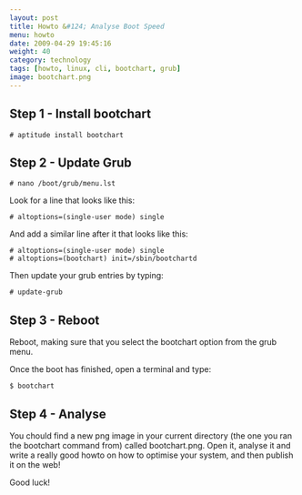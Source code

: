 ```yaml
---
layout: post
title: Howto &#124; Analyse Boot Speed
menu: howto
date: 2009-04-29 19:45:16
weight: 40
category: technology
tags: [howto, linux, cli, bootchart, grub]
image: bootchart.png
---
```


## Step 1 - Install bootchart

    # aptitude install bootchart

## Step 2 - Update Grub

    # nano /boot/grub/menu.lst

<!--more-->

Look for a line that looks like this:

    # altoptions=(single-user mode) single

And add a similar line after it that looks like this:

    # altoptions=(single-user mode) single
    # altoptions=(bootchart) init=/sbin/bootchartd

Then update your grub entries by typing:

    # update-grub

## Step 3 - Reboot

Reboot, making sure that you select the bootchart option from the grub menu.

Once the boot has finished, open a terminal and type:

    $ bootchart

## Step 4 - Analyse

You chould find a new png image in your current directory (the one you ran the bootchart command from) called bootchart.png.  Open it, analyse it and write a really good howto on how to optimise your system, and then publish it on the web!

Good luck!

